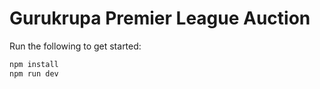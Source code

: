 # Gurukrupa Premier League Auction

Run the following to get started:
```bash
npm install
npm run dev
```
